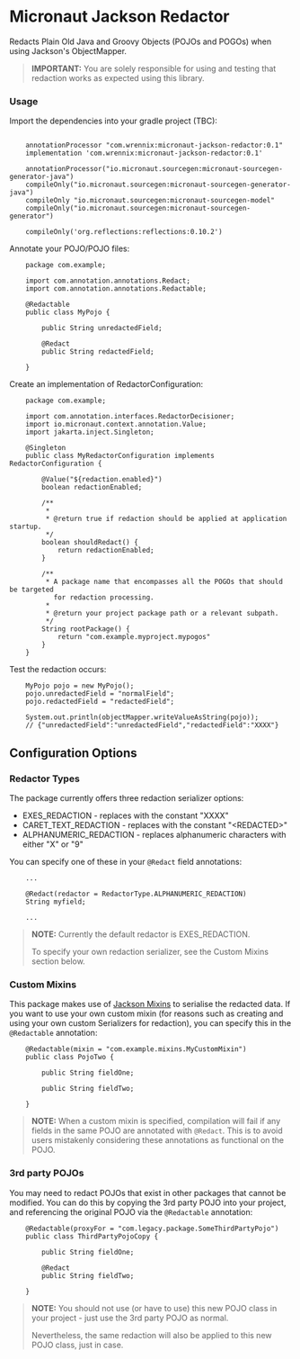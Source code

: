 # Micronaut Jackson Redactor

Redacts Plain Old Java and Groovy Objects (POJOs and POGOs) when using Jackson's ObjectMapper.


> **IMPORTANT:**
> You are solely responsible for using and testing that redaction works as expected using this library.


### Usage

Import the dependencies into your gradle project (TBC):

```

    annotationProcessor "com.wrennix:micronaut-jackson-redactor:0.1"
    implementation 'com.wrennix:micronaut-jackson-redactor:0.1'

    annotationProcessor("io.micronaut.sourcegen:micronaut-sourcegen-generator-java")
    compileOnly("io.micronaut.sourcegen:micronaut-sourcegen-generator-java")
    compileOnly "io.micronaut.sourcegen:micronaut-sourcegen-model"
    compileOnly("io.micronaut.sourcegen:micronaut-sourcegen-generator")
    
    compileOnly('org.reflections:reflections:0.10.2')
```

Annotate your POJO/POJO files:

```
    package com.example;
    
    import com.annotation.annotations.Redact;
    import com.annotation.annotations.Redactable;
    
    @Redactable
    public class MyPojo {
    
        public String unredactedField;
    
        @Redact
        public String redactedField;

    }
```

Create an implementation of RedactorConfiguration:

```
    package com.example;
    
    import com.annotation.interfaces.RedactorDecisioner;
    import io.micronaut.context.annotation.Value;
    import jakarta.inject.Singleton;
    
    @Singleton
    public class MyRedactorConfiguration implements RedactorConfiguration {
    
        @Value("${redaction.enabled}")
        boolean redactionEnabled;
        
        /**
         *
         * @return true if redaction should be applied at application startup.
         */
        boolean shouldRedact() {
            return redactionEnabled;
        }
    
        /**
         * A package name that encompasses all the POGOs that should be targeted 
           for redaction processing.
         *
         * @return your project package path or a relevant subpath.
         */
        String rootPackage() {
            return "com.example.myproject.mypogos"
        }
    }
```

Test the redaction occurs:

```
    MyPojo pojo = new MyPojo();
    pojo.unredactedField = "normalField";
    pojo.redactedField = "redactedField";
    
    System.out.println(objectMapper.writeValueAsString(pojo));
    // {"unredactedField":"unredactedField","redactedField":"XXXX"}
```

## Configuration Options

### Redactor Types

The package currently offers three redaction serializer options:

- EXES_REDACTION - replaces with the constant "XXXX"
- CARET_TEXT_REDACTION - replaces with the constant "\<REDACTED>"
- ALPHANUMERIC_REDACTION - replaces alphanumeric characters with either "X" or "9"

You can specify one of these in your `@Redact` field annotations:

```
    ...

    @Redact(redactor = RedactorType.ALPHANUMERIC_REDACTION)
    String myfield;
    
    ...
```

> **NOTE:**
> Currently the default redactor is EXES_REDACTION.
>
> To specify your own redaction serializer, see the Custom Mixins section below.


### Custom Mixins

This package makes use of [Jackson Mixins](https://www.tutorialspoint.com/jackson_annotations/jackson_annotations_mixin.htm)
to serialise the redacted data. If you want to use your own custom mixin (for reasons such as creating and
using your own custom Serializers for redaction), you can specify this in the `@Redactable` annotation:

```
    @Redactable(mixin = "com.example.mixins.MyCustomMixin")
    public class PojoTwo {
    
        public String fieldOne;
    
        public String fieldTwo;
    
    }
```

> **NOTE:**
> When a custom mixin is specified, compilation will fail if any fields in the same POJO are annotated with `@Redact`.
> This is to avoid users mistakenly considering these annotations as functional on the POJO.

### 3rd party POJOs

You may need to redact POJOs that exist in other packages that cannot be modified. You can do this by
copying the 3rd party POJO into your project, and referencing the original POJO via the `@Redactable` annotation:
```
    @Redactable(proxyFor = "com.legacy.package.SomeThirdPartyPojo")
    public class ThirdPartyPojoCopy {
    
        public String fieldOne;
    
        @Redact
        public String fieldTwo;
    
    }
```

> **NOTE:**
> You should not use (or have to use) this new POJO class in your project - just use the 3rd party POJO
> as normal.
>
> Nevertheless, the same redaction will also be applied to this new POJO class,
> just in case.


